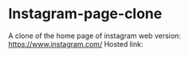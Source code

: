 # Instagram-page-clone
A clone of the home page of instagram web version: https://www.instagram.com/
Hosted link: 
